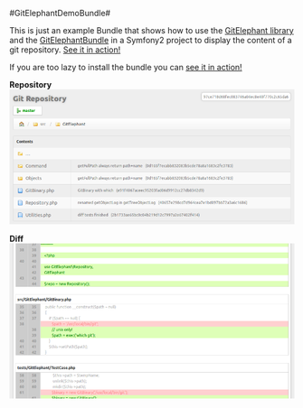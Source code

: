 #GitElephantDemoBundle#

This is just an example Bundle that shows how to use the [GitElephant library](https://github.com/matteosister/GitElephant) and the [GitElephantBundle](https://github.com/matteosister/GitElephantBundle) in a Symfony2 project to display the content of a git repository. [See it in action!](http://gitelephant.cypresslab.net/)

If you are too lazy to install the bundle you can [see it in action!](http://gitelephant.cypresslab.net/)

**Repository**
![GitElephant live demo](https://github.com/matteosister/GitElephantDemoBundle/raw/master/Resources/public/images/preview.png)

**Diff**
![GitElephant live demo](https://github.com/matteosister/GitElephantDemoBundle/raw/master/Resources/public/images/preview2.png)